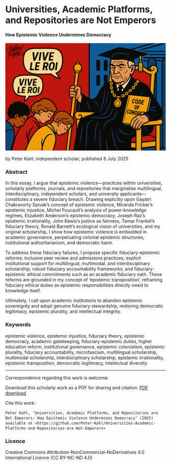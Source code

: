 # Universities, Academic Platforms, and Repositories are Not Emperors

#### How Epistemic Violence Undermines Democracy

![alt text](https://github.com/Peter-Kahl/Universities-Academic-Platforms-and-Repositories-are-Not-Emperors/blob/main/vive_le_roi_academia.jpg?raw=true)

by Peter Kahl; independent scholar; published 8 July 2025

### Abstract
In this essay, I argue that epistemic violence—practices within universities, scholarly platforms, journals, and repositories that marginalise multilingual, interdisciplinary, independent scholars, and university applicants—constitutes a severe fiduciary breach. Drawing explicitly upon Gayatri Chakravorty Spivak’s concept of epistemic violence, Miranda Fricker’s epistemic injustice, Michel Foucault’s analysis of power-knowledge regimes, Elizabeth Anderson’s epistemic democracy, Joseph Raz’s epistemic irrationality, John Rawls’s justice as fairness, Tamar Frankel’s fiduciary theory, Ronald Barnett’s ecological vision of universities, and my original scholarship, I show how epistemic violence is embedded in academic governance, perpetuating colonial epistemic structures, institutional authoritarianism, and democratic harm.

To address these fiduciary failures, I propose specific fiduciary-epistemic reforms: inclusive peer review and admissions practices; explicit institutional support for multilingual, multimodal, and interdisciplinary scholarship; robust fiduciary accountability frameworks; and fiduciary-epistemic ethical commitments such as an academic fiduciary oath. These reforms are grounded in my concept of ‘epistemic transposition’, reframing fiduciary ethical duties as epistemic responsibilities directly owed to knowledge itself.

Ultimately, I call upon academic institutions to abandon epistemic sovereignty and adopt genuine fiduciary stewardship, restoring democratic legitimacy, epistemic plurality, and intellectual integrity.

### Keywords
epistemic violence, epistemic injustice, fiduciary theory, epistemic democracy, academic gatekeeping, fiduciary-epistemic duties, higher education reform, institutional governance, epistemic colonialism, epistemic plurality, fiduciary accountability, microfascism, multilingual scholarship, multimodal scholarship, interdisciplinary scholarship, epistemic irrationality, epistemic transposition, democratic legitimacy, intellectual diversity

---

Correspondence regarding this work is welcome.

Download this scholarly work as a PDF for sharing and citation:
[PDF download](https://raw.githubusercontent.com/Peter-Kahl/Universities-Academic-Platforms-and-Repositories-are-Not-Emperors/master/Kahl_P_Universities_Academic_Platforms_and_Repositories_are_Not_Emperors_8_July_2025.pdf)

Cite this work:

```
Peter Kahl, ‘Universities, Academic Platforms, and Repositories are Not Emperors: How Epistemic Violence Undermines Democracy’ (2025) available at <https://github.com/Peter-Kahl/Universities-Academic-Platforms-and-Repositories-are-Not-Emperors>
```
### Licence
Creative Commons Attribution–NonCommercial–NoDerivatives 4.0 International Licence (CC BY-NC-ND 4.0)
